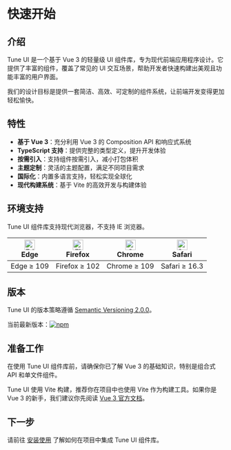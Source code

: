 # 快速开始

## 介绍

Tune UI 是一个基于 Vue 3 的轻量级 UI 组件库，专为现代前端应用程序设计。它提供了丰富的组件，覆盖了常见的 UI 交互场景，帮助开发者快速构建出美观且功能丰富的用户界面。

我们的设计目标是提供一套简洁、高效、可定制的组件系统，让前端开发变得更加轻松愉快。

## 特性

- **基于 Vue 3**：充分利用 Vue 3 的 Composition API 和响应式系统
- **TypeScript 支持**：提供完整的类型定义，提升开发体验
- **按需引入**：支持组件按需引入，减小打包体积
- **主题定制**：灵活的主题配置，满足不同项目需求
- **国际化**：内置多语言支持，轻松实现全球化
- **现代构建系统**：基于 Vite 的高效开发与构建体验

## 环境支持

Tune UI 组件库支持现代浏览器，不支持 IE 浏览器。

| <img src="https://cdn.jsdelivr.net/npm/@browser-logos/edge/edge_32x32.png" alt="Edge" width="24px" height="24px" /><br>Edge | <img src="https://cdn.jsdelivr.net/npm/@browser-logos/firefox/firefox_32x32.png" alt="Firefox" width="24px" height="24px" /><br>Firefox | <img src="https://cdn.jsdelivr.net/npm/@browser-logos/chrome/chrome_32x32.png" alt="Chrome" width="24px" height="24px" /><br>Chrome | <img src="https://cdn.jsdelivr.net/npm/@browser-logos/safari/safari_32x32.png" alt="Safari" width="24px" height="24px" /><br>Safari |
| --- | --- | --- | --- |
| Edge ≥ 109 | Firefox ≥ 102 | Chrome ≥ 109 | Safari ≥ 16.3 |

## 版本

Tune UI 的版本策略遵循 [Semantic Versioning 2.0.0](https://semver.org/lang/zh-CN/)。

当前最新版本：[![npm](https://img.shields.io/npm/v/tune-ui.svg)](https://www.npmjs.com/package/tune-ui)

## 准备工作

在使用 Tune UI 组件库前，请确保你已了解 Vue 3 的基础知识，特别是组合式 API 和单文件组件。

Tune UI 使用 Vite 构建，推荐你在项目中也使用 Vite 作为构建工具。如果你是 Vue 3 的新手，我们建议你先阅读 [Vue 3 官方文档](https://cn.vuejs.org/)。

## 下一步

请前往 [安装使用](/guide/installation) 了解如何在项目中集成 Tune UI 组件库。 